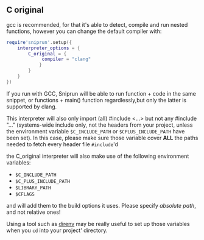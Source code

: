 ## C original

gcc is recommended, for that it's able to detect, compile and run nested functions, however you can change the default compiler with:


```lua
require'sniprun'.setup({
    interpreter_options = {
        C_original = {
             compiler = "clang"
            }
        }
    }
})
```

If you run with GCC, Sniprun will be able to run function + code in the same snippet, or functions + main() function regardlessly,but only the latter is supported by clang.

This interpreter will also only import (all)  #include \<...> but not any #include "..." (systems-wide include only, not the headers from your project, unless the environment variable `$C_INCLUDE_PATH` or `$CPLUS_INCLUDE_PATH` have been set). In this case, please make sure those variable cover **ALL** the paths needed to fetch every header file `#include`'d


the C\_original interpreter will also make use of the following environment variables:

- `$C_INCLUDE_PATH`
- `$C_PLUS_INCLUDE_PATH`
- `$LIBRARY_PATH`
- `$CFLAGS`


and will add them to the build options it uses. Please specify _absolute path_, and not relative ones!


Using a tool such as [direnv](https://direnv.net/) may be really useful to set up those variables when you `cd` into your project' directory.
